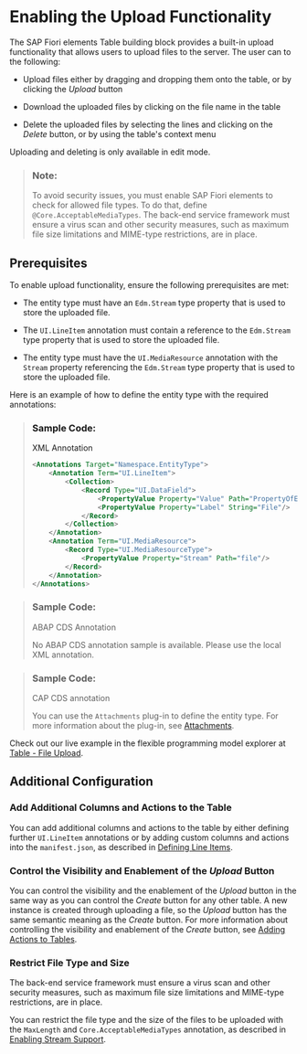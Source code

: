<!-- loiod59dbec411f04a64bd6d6dda898fdc84 -->

# Enabling the Upload Functionality

The SAP Fiori elements Table building block provides a built-in upload functionality that allows users to upload files to the server. The user can to the following:

-   Upload files either by dragging and dropping them onto the table, or by clicking the *Upload* button

-   Download the uploaded files by clicking on the file name in the table

-   Delete the uploaded files by selecting the lines and clicking on the *Delete* button, or by using the table's context menu


Uploading and deleting is only available in edit mode.

> ### Note:  
> To avoid security issues, you must enable SAP Fiori elements to check for allowed file types. To do that, define `@Core.AcceptableMediaTypes`. The back-end service framework must ensure a virus scan and other security measures, such as maximum file size limitations and MIME-type restrictions, are in place.



<a name="loiod59dbec411f04a64bd6d6dda898fdc84__section_uty_tp2_2cc"/>

## Prerequisites

To enable upload functionality, ensure the following prerequisites are met:

-   The entity type must have an `Edm.Stream` type property that is used to store the uploaded file.

-   The `UI.LineItem` annotation must contain a reference to the `Edm.Stream` type property that is used to store the uploaded file.

-   The entity type must have the `UI.MediaResource` annotation with the `Stream` property referencing the `Edm.Stream` type property that is used to store the uploaded file.


Here is an example of how to define the entity type with the required annotations:

> ### Sample Code:  
> XML Annotation
> 
> ```xml
> <Annotations Target="Namespace.EntityType">
>     <Annotation Term="UI.LineItem">
>         <Collection>
>             <Record Type="UI.DataField">
>                 <PropertyValue Property="Value" Path="PropertyOfEdmStreamType"/>
>                 <PropertyValue Property="Label" String="File"/>
>             </Record>
>         </Collection>
>     </Annotation>
>     <Annotation Term="UI.MediaResource">
>         <Record Type="UI.MediaResourceType">
>             <PropertyValue Property="Stream" Path="file"/>
>         </Record>
>     </Annotation>
> </Annotations>
> ```

> ### Sample Code:  
> ABAP CDS Annotation
> 
> No ABAP CDS annotation sample is available. Please use the local XML annotation.

> ### Sample Code:  
> CAP CDS annotation
> 
> You can use the `Attachments` plug-in to define the entity type. For more information about the plug-in, see [Attachments](https://cap.cloud.sap/docs/plugins/#attachments).

Check out our live example in the flexible programming model explorer at [Table - File Upload](https://ui5.sap.com/test-resources/sap/fe/core/fpmExplorer/index.html#/buildingBlocks/table/tableUpload).



<a name="loiod59dbec411f04a64bd6d6dda898fdc84__section_zny_452_2cc"/>

## Additional Configuration



### Add Additional Columns and Actions to the Table

You can add additional columns and actions to the table by either defining further `UI.LineItem` annotations or by adding custom columns and actions into the `manifest.json`, as described in [Defining Line Items](defining-line-items-f0e1e17.md).



### Control the Visibility and Enablement of the *Upload* Button

You can control the visibility and the enablement of the *Upload* button in the same way as you can control the *Create* button for any other table. A new instance is created through uploading a file, so the *Upload* button has the same semantic meaning as the *Create* button. For more information about controlling the visibility and enablement of the *Create* button, see [Adding Actions to Tables](adding-actions-to-tables-b623e0b.md).



### Restrict File Type and Size

The back-end service framework must ensure a virus scan and other security measures, such as maximum file size limitations and MIME-type restrictions, are in place.

You can restrict the file type and the size of the files to be uploaded with the `MaxLength` and `Core.AcceptableMediaTypes` annotation, as described in [Enabling Stream Support](enabling-stream-support-b236d32.md).

